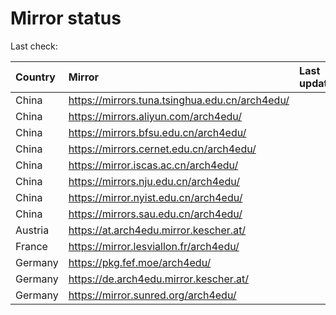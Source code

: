 <script src="./time.js"></script>
# Mirror status
Last check: <script type="text/javascript">localize(1725574772.8280587);</script>

|Country|Mirror|Last update|
|:------|:-----|:----------|
|China|https://mirrors.tuna.tsinghua.edu.cn/arch4edu/|<script type="text/javascript">localize(1725518459);</script>|
|China|https://mirrors.aliyun.com/arch4edu/|<script type="text/javascript">localize(1725518459);</script>|
|China|https://mirrors.bfsu.edu.cn/arch4edu/|<script type="text/javascript">localize(1725518459);</script>|
|China|https://mirrors.cernet.edu.cn/arch4edu/|<script type="text/javascript">localize(1725518459);</script>|
|China|https://mirror.iscas.ac.cn/arch4edu/|<script type="text/javascript">localize(1725518459);</script>|
|China|https://mirrors.nju.edu.cn/arch4edu/|<script type="text/javascript">localize(1725518459);</script>|
|China|https://mirror.nyist.edu.cn/arch4edu/|<script type="text/javascript">localize(1725518459);</script>|
|China|https://mirrors.sau.edu.cn/arch4edu/|<script type="text/javascript">localize(1725518459);</script>|
|Austria|https://at.arch4edu.mirror.kescher.at/|<script type="text/javascript">localize(1725518459);</script>|
|France|https://mirror.lesviallon.fr/arch4edu/|<script type="text/javascript">localize(1725518459);</script>|
|Germany|https://pkg.fef.moe/arch4edu/|<script type="text/javascript">localize(1725518459);</script>|
|Germany|https://de.arch4edu.mirror.kescher.at/|<script type="text/javascript">localize(1725518459);</script>|
|Germany|https://mirror.sunred.org/arch4edu/|<script type="text/javascript">localize(1725518459);</script>|

<script src="./tablefilter/tablefilter.js"></script>
<script src="./table.js"></script>